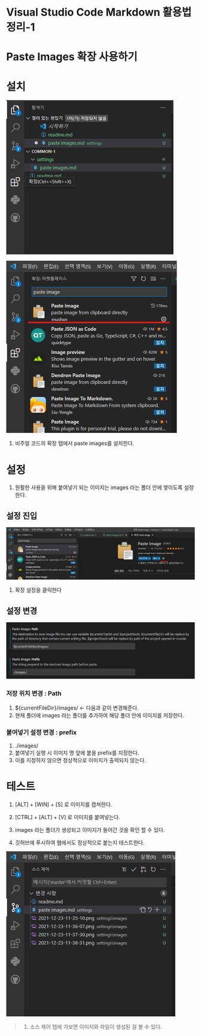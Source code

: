 <H1>Visual Studio Code Markdown 활용법 정리-1</H1>
<H1>Paste Images 확장 사용하기</H1>

# 설치

![](./images/2021-12-23-11-35-10.png)

![](./images/2021-12-23-11-36-07.png)

1. 비주얼 코드의 확장 탭에서 paste images를 설치한다.

# 설정

1. 원활한 사용을 위해 붙여넣기 되는 이미지는 images 라는 폴더 안에 쌓이도록 설정한다.

## 설정 진입

![](./images/2021-12-23-11-37-30.png)

1. 확장 설정을 클릭한다

## 설정 변경

![](./images/2021-12-23-11-38-31.png)

### 저장 위치 변경 : Path

1. ${currentFileDir}/images/ <- 다음과 같이 변경해준다.
2. 현재 폴더에 images 라는 폴더를 추가하여 해당 폴더 안에 이미지를 저장한다.

### 붙여넣기 설정 변경 : prefix

1. ./images/
2. 붙여넣기 실행 시 이미지 명 앞에 붙을 prefix를 지정한다.
3. 이를 지정하지 않으면 정상적으로 이미지가 출력되지 않는다.

# 테스트

1. [ALT] + [WIN] + [S] 로 이미지를 캡쳐한다.

2. [CTRL] + [ALT] + [V] 로 이미지를 붙여넣는다.

3. images 라는 폴더가 생성되고 이미지가 들어간 것을 확인 할 수 있다.

4. 깃허브에 푸시하여 웹에서도 정상적으로 붙는지 테스트한다.

![](./images/2021-12-23-11-43-26.png)

>1. 소스 제어 탭에 가보면 이미지와 파일이 생성된 걸 볼 수 있다.